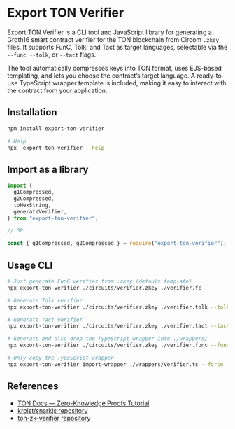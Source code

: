 # Export TON Verifier

Export TON Verifier is a CLI tool and JavaScript library for generating a Groth16 smart contract verifier for the TON blockchain from Circom `.zkey` files.
It supports FunC, Tolk, and Tact as target languages, selectable via the `--func`, `--tolk`, or `--tact` flags.

The tool automatically compresses keys into TON format, uses EJS-based templating, and lets you choose the contract’s target language.
A ready-to-use TypeScript wrapper template is included, making it easy to interact with the contract from your application.

## Installation

```bash
npm install export-ton-verifier

# Help
npx  export-ton-verifier --help
```

## Import as a library

```ts
import {
  g1Compressed,
  g2Compressed,
  toHexString,
  generateVerifier,
} from "export-ton-verifier";

// OR

const { g1Compressed, g2Compressed } = require("export-ton-verifier");
```

## Usage CLI

```sh
# Just generate FunC verifier from .zkey (default template)
npx export-ton-verifier ./circuits/verifier.zkey ./verifier.fc

# Generate Tolk verifier
npx export-ton-verifier ./circuits/verifier.zkey ./verifier.tolk --tolk

# Generate Tact verifier
npx export-ton-verifier ./circuits/verifier.zkey ./verifier.tact --tact

# Generate and also drop the TypeScript wrapper into ./wrappers/
npx export-ton-verifier ./circuits/verifier.zkey ./verifier.func --func --wrapper-dest ./wrappers/ --force

# Only copy the TypeScript wrapper
npx export-ton-verifier import-wrapper ./wrappers/Verifier.ts --force
```

## References

- [TON Docs — Zero-Knowledge Proofs Tutorial](https://docs.ton.org/v3/guidelines/dapps/tutorials/zero-knowledge-proofs)
- [kroist/snarkjs repository](https://github.com/kroist/snarkjs)
- [ton-zk-verifier repository](https://github.com/SaberDoTcodeR/ton-zk-verifier)
